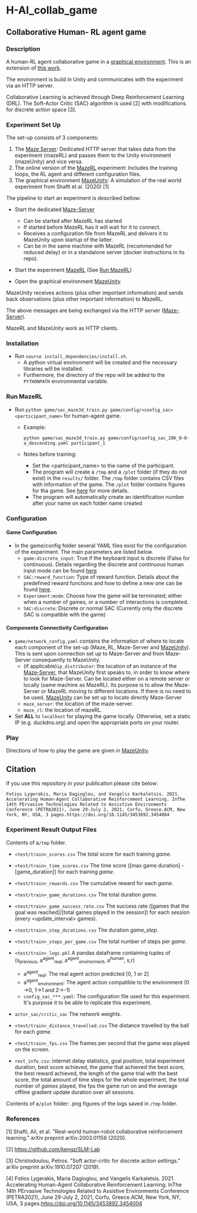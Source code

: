 ﻿# H-AI_collab_game
## Collaborative Human- RL agent game 

### Description
A human-RL agent collaborative game in a [graphical environment](https://github.com/ligerfotis/MazeUnity). This is an extension of [this work](https://github.com/ligerfotis/maze3d_collaborative).

The environment is build in Unity and communicates with the experiment via an HTTP server.

Collaborative Learning is achieved through Deep Reinforcement Learning (DRL). The Soft-Actor Critic (SAC) algorithm is used [2] with modifications for discrete action space [3].

### Experiment Set Up
The set-up consists of 3 components:
1. The [Maze Server](https://github.com/panos-stavrianos/maze_server): Dedicated HTTP server that takes data from the experiment (mazeRL) and passes them to the Unity environment (mazeUnity) and vice versa.
2. The online version of the [MazeRL](https://github.com/ligerfotis/maze_RL_online) experiment: Includes the training loops, the RL agent and different configuration files.
3. The graphical environment [MazeUnity](https://github.com/ligerfotis/MazeUnity): A simulation of the real world experiment from Shafti et al. (2020) [1]

The pipeline to start an experiment is described bellow:
* Start the dedicated [Maze-Server](https://github.com/panos-stavrianos/maze_server)
  * Can be started after MazeRL has started
  * If started before MazeRL has it will wait for it to connect.
  * Receives a configuration file from MazeRL and delivers it to MazeUnity upon startup of the latter.
  * Can be in the same machine with MazeRL (recommended for reduced delay) or in a standalone server (docker instructions in its repo).
  
* Start the experiment [MazeRL](https://github.com/ligerfotis/maze_RL_online) (See [Run MazeRL](#run-mazerl))

* Open the graphical environment [MazeUnity](https://github.com/ligerfotis/MazeUnity)

MazeUnity receives actions (plus other important information) and sends back observations (plus other important information) to MazeRL.

The above messages are being exchanged via the HTTP server ([Maze-Server](https://github.com/panos-stavrianos/maze_server)).

MazeRL and MazeUnity work as HTTP clients.

### Installation
* Run `source install_dependencies/install.sh`. 
  - A python virtual environment will be created and the necessary libraries will be installed.
  - Furthermore, the directory of the repo will be added to the `PYTHONPATH` environmental variable.

### Run MazeRL

* Run `python game/sac_maze3d_train.py game/config/<config_sac> <participant_name>` for human-agent game.
  * Example:
    
        python game/sac_maze3d_train.py game/config/config_sac_28K_O-O-a_descending.yaml participant_1

  * Notes before training: 
     * Set the <participant_name> to the name of the participant.
     * The program will create a `/tmp` and a `/plot` folder (if they do not exist) in the `results/` folder. The `/tmp` folder contains CSV files with information of the game. The `/plot` folder contains figures for tha game. See [here](#Experiment-Result-Output-Files) for more details.
     * The program will automatically create an identification number after your name on each folder name created
    
### Configuration

#### Game Configuration
* In the game/config folder several YAML files exist for the configuration of the experiment. The main parameters are listed below.
    * `game:discrete_input`: True if the keyboard input is discrete (False for continuous). Details regarding the discrete and continuous human input mode can be found [here](https://github.com/ligerfotis/maze_RL_v2/blob/master/game)
    * `SAC:reward_function`: Type of reward function. Details about the predefined reward functions and how to define a new one can be found [here](https://github.com/ligerfotis/maze_RL_v2/blob/master/game).
    * `Experiment:mode`: Choose how the game will be terminated; either when a number of games, or a number of interactions is completed.
    * `SAC:discrete`: Discrete or normal SAC (Currently only the discrete SAC is compatible with the game)
    

#### Components Connectivity Configuration
* `game/network_config.yaml` contains the information of where to locate each component of the set-up (Maze_RL, Maze-Server and [MazeUnity](https://github.com/ligerfotis/MazeUnity)). This is sent upon connection set up to Maze-Server and from Maze-Server consequently to MazeUnity.
    * (if applicable)`ip_distributor`: the location of an instance of the [Maze-Server](https://github.com/panos-stavrianos/maze_server), that MazeUnity first speaks to, in order to know where to look for Maze-Server. 
      Can be located either on a remote server or locally (same machine as MazeRL).
      Its purpose is to allow the Maze-Server or MazeRL moving to different locations.
    If there is no need to be used, [MazeUnity](https://github.com/ligerfotis/MazeUnity) can be set up to locate directly Maze-Server
    * `maze_server`: the location of the maze-server.
    * `maze_rl`: the location of mazeRL.
* Set **ALL** to `localhost` for playing the game locally. Otherwise, set a static IP (e.g. duckdns.org) and open the appropriate ports on your router.
  
### Play
Directions of how to play the game are given in [MazeUnity](https://github.com/ligerfotis/MazeUnity).

## Citation

If you use this repository in your publication please cite below:
```
Fotios Lygerakis, Maria Dagioglou, and Vangelis Karkaletsis. 2021. Accelerating Human-Agent Collaborative Reinforcement Learning. InThe 14th PErvasive Technologies Related to Assistive Environments Conference (PETRA2021), June 29-July 2, 2021, Corfu, Greece.ACM, New York, NY, USA, 3 pages.https://doi.org/10.1145/3453892.3454004
```
### Experiment Result Output Files
Contents of a`/tmp` folder.
  * `<test/train>_scores.csv` The total score for each training _game_.
  * `<test/train>_time_scores.csv` The time score ([max game duration] - [game_duration]) for each training _game_.
  * `<test/train>_rewards.csv` The cumulative reward for each _game_.
  * `<test/train>_game_durations.csv` The total duration _game_.
  * `<test/train>_game_success_rate.csv` The success rate ([games that the goal was reached]/[total games played in the session]) for each session (every <update_interval> games).
  * `<test/train>_step_durations.csv` The duration _game_step_.
  * `<test/train>_steps_per_game.csv` The total number of steps per _game_.
  * `<test/train>_logs.pkl` A pandas dataframe containing tuples of (s<sub>previous</sub>, a<sup>agent</sup><sub>real</sub>, 
    a<sup>agent</sup><sub>environment</sub>, a<sup>human</sup>, s,r)
    * a<sup>agent</sup><sub>real</sub>: The real agent action predicted [0, 1 or 2]
    * a<sup>agent</sup><sub>environment</sub>: The agent action compatible to the environment (0 ->0, 1->1 and 2->-1)
    * `config_sac_***.yaml`: The configuration file used for this experiment. It's purpose it to be able to replicate this experiment.
  * `actor_sac/critic_sac` The network weights.
  * `<test/train>_distance_travelled.csv` The distance travelled by the ball for each _game_.
  * `<test/train>_fps.csv` The frames per second that the game was played on the screen.
    
  * `rest_info.csv`: internet delay statistics, goal position, total experiment duration, best score achieved, the _game_ that achieved the best score, the best reward achieved, the length of the game trial with the best score, the total amount of time steps for the whole experiment, the total number of _games_ played, the fps the game run on and the average offline gradient update duration over all sessions.

Contents of a`/plot` folder: .png figures of the logs saved in `/tmp` folder.

### References
[1] Shafti, Ali, et al. "Real-world human-robot collaborative reinforcement learning." arXiv preprint arXiv:2003.01156 (2020).

[2] https://github.com/kengz/SLM-Lab

[3] Christodoulou, Petros. "Soft actor-critic for discrete action settings." arXiv preprint arXiv:1910.07207 (2019).

[4] Fotios Lygerakis, Maria Dagioglou, and Vangelis Karkaletsis. 2021. Accelerating Human-Agent Collaborative Reinforcement Learning. InThe 14th PErvasive Technologies Related to Assistive Environments Conference (PETRA2021), June 29-July 2, 2021, Corfu, Greece.ACM, New York, NY, USA, 3 pages.https://doi.org/10.1145/3453892.3454004